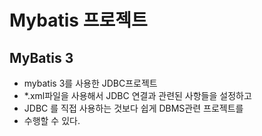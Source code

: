 # Mybatis 프로젝트

## MyBatis 3

* mybatis 3를 사용한 JDBC프로젝트
* *.xml파일을 사용해서 JDBC 연결과 관련된 사항들을
설정하고
* JDBC 를 직접 사용하는 것보다 쉽게 DBMS관련 프로젝트를
* 수행할 수 있다.